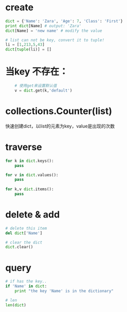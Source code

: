 # create
``` py
dict = {'Name': 'Zara', 'Age': 7, 'Class': 'First'}
print dict[Name] # output: 'Zara'
dict[Name] = 'new name' # modify the value

# list can not be key, convert it to tuple!
li = [1,213,5,43]
dict[tuple(li)] = []
```
# 当key 不存在：
```py
    # 使用get来设置默认值
    v = dict.get(k,'default')
```

# collections.Counter(list)
快速创建dict，以list的元素为key，value是出现的次数

# traverse
```py
for k in dict.keys():
    pass

for v in dict.values():
    pass
    
for k,v dict.items():
    pass
```

# delete & add
```py
# delete this item
del dict['Name'] 

# clear the dict
dict.clear() 
```

# query
```py
# if has the key..
if 'Name' in dict:
    print "the key 'Name' is in the dictionary"

# len
len(dict)
```